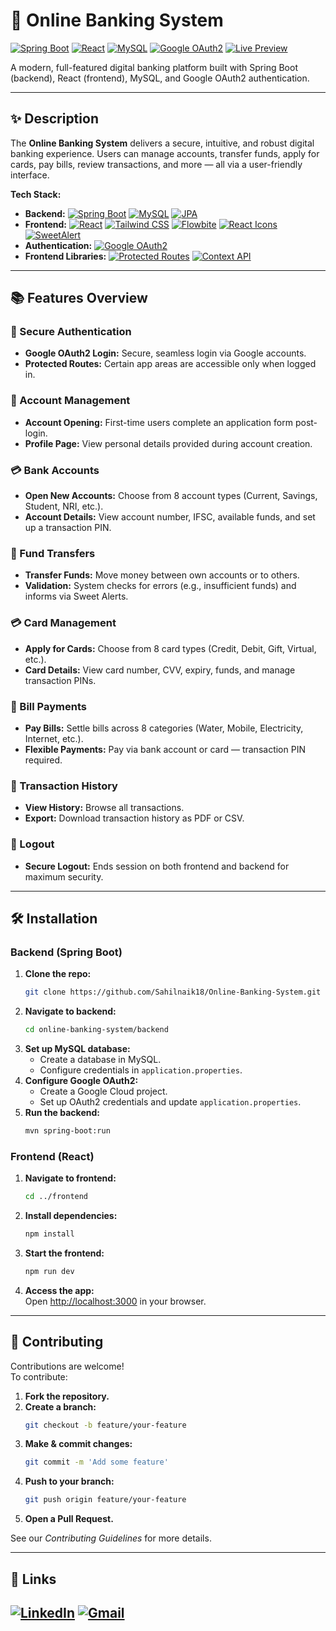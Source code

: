 # 🏦 Online Banking System

[![Spring Boot](https://img.shields.io/badge/Spring%20Boot-Backend-green?logo=springboot&logoColor=white)](https://spring.io/projects/spring-boot)
[![React](https://img.shields.io/badge/React-Frontend-blue?logo=react)](https://react.dev/)
[![MySQL](https://img.shields.io/badge/MySQL-Database-4479A1?logo=mysql&logoColor=white)](https://www.mysql.com/)
[![Google OAuth2](https://img.shields.io/badge/Google%20OAuth2-Authentication-4285F4?logo=google&logoColor=white)](https://developers.google.com/identity/protocols/oauth2)
[![Live Preview](https://img.shields.io/badge/Preview-Live-brightgreen)](https://github.com/Sahilnaik18/Online-Banking-System) <!-- Replace "#" with your preview URL -->


A modern, full-featured digital banking platform built with Spring Boot (backend), React (frontend), MySQL, and Google OAuth2 authentication.

---

## ✨ Description

The **Online Banking System** delivers a secure, intuitive, and robust digital banking experience. Users can manage accounts, transfer funds, apply for cards, pay bills, review transactions, and more — all via a user-friendly interface.

**Tech Stack:**
- **Backend:** [![Spring Boot](https://img.shields.io/badge/Spring%20Boot-Backend-green?logo=springboot&logoColor=white)](https://spring.io/projects/spring-boot)
[![MySQL](https://img.shields.io/badge/MySQL-Database-4479A1?logo=mysql&logoColor=white)](https://www.mysql.com/)
[![JPA](https://img.shields.io/badge/JPA-ORM-orange)](https://www.oracle.com/java/technologies/persistence-jsp.html)
- **Frontend:** [![React](https://img.shields.io/badge/React-Frontend-blue?logo=react)](https://react.dev/)
[![Tailwind CSS](https://img.shields.io/badge/Tailwind%20CSS-Styling-06B6D4?logo=tailwindcss&logoColor=white)](https://tailwindcss.com/)
[![Flowbite](https://img.shields.io/badge/Flowbite-UI%20Components-38BDF8?logo=flowbite&logoColor=white)](https://flowbite.com/)
[![React Icons](https://img.shields.io/badge/React%20Icons-Icons-blueviolet)](https://react-icons.github.io/react-icons/)
[![SweetAlert](https://img.shields.io/badge/SweetAlert-Alerts-FF5A5F)](https://sweetalert2.github.io/)
- **Authentication:** [![Google OAuth2](https://img.shields.io/badge/Google%20OAuth2-Authentication-4285F4?logo=google&logoColor=white)](https://developers.google.com/identity/protocols/oauth2)
- **Frontend Libraries:** [![Protected Routes](https://img.shields.io/badge/Protected%20Routes-Routing-yellowgreen)](#)
[![Context API](https://img.shields.io/badge/Context%20API-State%20Management-lightgrey)](https://react.dev/reference/react/useContext)


---

## 📚 Features Overview

### 🔐 Secure Authentication
- **Google OAuth2 Login:** Secure, seamless login via Google accounts.
- **Protected Routes:** Certain app areas are accessible only when logged in.

### 🏦 Account Management
- **Account Opening:** First-time users complete an application form post-login.
- **Profile Page:** View personal details provided during account creation.

### 💳 Bank Accounts
- **Open New Accounts:** Choose from 8 account types (Current, Savings, Student, NRI, etc.).
- **Account Details:** View account number, IFSC, available funds, and set up a transaction PIN.

### 💸 Fund Transfers
- **Transfer Funds:** Move money between own accounts or to others.
- **Validation:** System checks for errors (e.g., insufficient funds) and informs via Sweet Alerts.

### 💳 Card Management
- **Apply for Cards:** Choose from 8 card types (Credit, Debit, Gift, Virtual, etc.).
- **Card Details:** View card number, CVV, expiry, funds, and manage transaction PINs.

### 🧾 Bill Payments
- **Pay Bills:** Settle bills across 8 categories (Water, Mobile, Electricity, Internet, etc.).
- **Flexible Payments:** Pay via bank account or card — transaction PIN required.

### 📜 Transaction History
- **View History:** Browse all transactions.
- **Export:** Download transaction history as PDF or CSV.

### 🔐 Logout
- **Secure Logout:** Ends session on both frontend and backend for maximum security.

---

## 🛠️ Installation

### Backend (Spring Boot)
1. **Clone the repo:**
   ```bash
   git clone https://github.com/Sahilnaik18/Online-Banking-System.git
   ```
2. **Navigate to backend:**
   ```bash
   cd online-banking-system/backend
   ```
3. **Set up MySQL database:**  
   - Create a database in MySQL.
   - Configure credentials in `application.properties`.
4. **Configure Google OAuth2:**  
   - Create a Google Cloud project.
   - Set up OAuth2 credentials and update `application.properties`.
5. **Run the backend:**
   ```bash
   mvn spring-boot:run
   ```

### Frontend (React)
1. **Navigate to frontend:**
   ```bash
   cd ../frontend
   ```
2. **Install dependencies:**
   ```bash
   npm install
   ```
3. **Start the frontend:**
   ```bash
   npm run dev
   ```
4. **Access the app:**  
   Open [http://localhost:3000](http://localhost:3000) in your browser.

---

## 🧩 Contributing

Contributions are welcome!  
To contribute:

1. **Fork the repository.**
2. **Create a branch:**
   ```bash
   git checkout -b feature/your-feature
   ```
3. **Make & commit changes:**
   ```bash
   git commit -m 'Add some feature'
   ```
4. **Push to your branch:**
   ```bash
   git push origin feature/your-feature
   ```
5. **Open a Pull Request.**

See our _Contributing Guidelines_ for more details.

---

## 🔗 Links

[![LinkedIn](https://img.shields.io/badge/LinkedIn-Connect-blue?logo=linkedin&logoColor=white)](https://www.linkedin.com/in/sahilnaik18)
[![Gmail](https://img.shields.io/badge/Gmail-Email-red?logo=gmail&logoColor=white)](mailto:sahilnaik1515@gmail.com)
---
